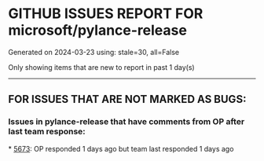 
# GITHUB ISSUES REPORT FOR microsoft/pylance-release


Generated on 2024-03-23 using: stale=30, all=False


Only showing items that are new to report in past 1 day(s)


---

## FOR ISSUES THAT ARE NOT MARKED AS BUGS:


### Issues in pylance-release that have comments from OP after last team response:


\* [5673](https://github.com/microsoft/pylance-release/issues/5673 "Quick fix does not respect analysis exclude path"): OP responded 1 days ago but team last responded 1 days ago
